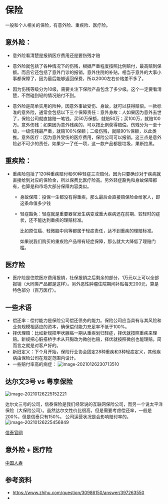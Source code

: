 # 保险

一般和个人相关的保险，有意外险、重疾险、医疗险。

## 意外险：

- 意外险看清楚是报销医疗费用还是要伤残才赔

- 意外险就包括了各种情况下的伤残，根据严重程度按照比例赔付，最高赔到保额。而且它还包括了意外门诊的报销，意外住院的补贴，相当于意外的大事小事都保障了，因为最后能够返回保费，所以2000左右价格差不多了。
- 因为伤残等级分为10级，需要关注下保险产品包含了多少级。这个一定要看清楚，不然碰到轻的情况赔付不到。

- 意外险是简单实用的险种，因意外事故受伤、身故，就可以获得赔偿。一款标准的意外险，通常会包括以下三个保障责任：意外身故：人如果因为意外去世了，保险公司就直接赔一笔钱。买50万保额，就赔50万；买100万，就赔100万。意外伤残：如果因为意外残疾的，可以按比例获得赔偿。伤残分为一至十级，一级伤残最严重，就赔100%保额；二级伤残，就赔90%保额，以此类推。意外医疗：因为意外受伤的医疗费用，保险公司可以报销。这三点是意外险必不可少的责任，如果少一了任一项，这一款产品都是垃圾，果断拉黑。


## 重疾险：

- 重疾险包括了120种重疾赔付和60种轻症三次赔付。因为只要确诊对于疾病就直接给到对应的保险金，所以保费比医疗险高。另外轻症豁免和身故保障都有，也算是和市场大部分保障内容类似。

  - 身故保障：投保一生都没有得重疾，那么最后会直接赔保险金给家人，即这条命值多少钱

  - 轻症豁免：轻症就是重要器官发生病变或重大疾病还在前期、较轻时的症状，还不能达到重疾的理赔标准。

    比如原位癌、轻微脑中风等都属于轻症责任，达不到重疾的理赔标准。

    如果说我们购买的重疾险产品带有轻症保障，那么就大大降低了理赔门槛。



## 医疗险

- 医疗险是住院医疗费用报销，社保报销之后剩余的部分，1万元以上可以全部报销（大同类产品都是这样）。另外恶性肿瘤住院期间补贴每天200元，算是特色部分（百万医疗）。

## 一些术语
- 偿还率：偿付能力是保险公司偿还债务的能力。保险公司应当具有与其风险和业务规模相适应的资本，确保偿付能力充足率不低于100%。
- 择优理赔：比如新规把甲状腺癌一期从重疾划归轻症，择优就按照重疾来理赔。新规把心脏搭桥手术从开胸改为微创也赔，择优就按照微创也能理赔。简而言之就是对客户好的。
- 新旧定义：下个月开始，保险行业协会固定28种重疾和3种轻症定义，其他疾病由保险公司在规定范围内设计。
- 一些赔付率高的病症：
![image-20210126230713510](https://i.loli.net/2021/01/26/w68Q9qs1WfPJotn.png)

## 达尔文3号 vs 粤享保险
![image-20210126225152221](https://i.loli.net/2021/01/26/9L842OTouZFhneH.png)

达尔文三号的公司，信泰保险是我们经常说的互联网保险公司，而另一个说太平洋保险（大保险公司）。虽然达尔文性价比很高，但是需要考虑偿还率，一般是200%，但是信泰只有150%。 公司运营状况是会影响赔付率的。
![image-20210126225456849](https://i.loli.net/2021/01/26/UizSCnv13Wpld4g.png)

[信泰官网](http://www.xintai.com/web/info/specialInfo/solvencyReport/periodicDisclosure/index.jsp)

## 意外险 + 医疗险
[中国人寿](https://pbf.winbaoxian.com/planBook/planBookResult/pages/planbkTemplate.html?nw=1&cardUuid=a15bf673363b11e7b39eecf4bbdeffbc&dfSort=0&theme=healthy&inGroup=true&wxMpAppid=wxc4e379b0c2428c89&uuid=bd56c62c73f9457782858138ecde2a34&token=52d1c9cf-bb6f-71a6-3edc-61b2886325b7&autoOauth=true)

## 参考资料
- https://www.zhihu.com/question/30986150/answer/397263550
- 


